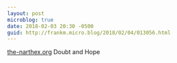 ```yaml
---
layout: post
microblog: true
date: 2018-02-03 20:30 -0500
guid: http://frankm.micro.blog/2018/02/04/013056.html
---
```

 [the-narthex.org](https://the-narthex.org/2018/02/03/doubt-and-hope/) Doubt and Hope 
